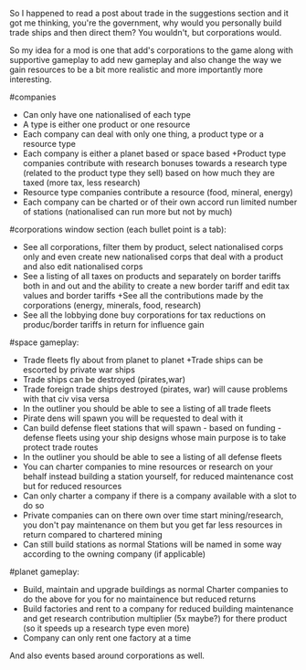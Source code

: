 So I happened to read a post about trade in the suggestions section and it got me thinking, you're the government, why would you personally build trade ships and then direct them? You wouldn't, but corporations would.

So my idea for a mod is one that add's corporations to the game along with supportive gameplay to add new gameplay and also change the way we gain resources to be a bit more realistic and more importantly more interesting.

#companies

+ Can only have one nationalised of each type
+ A type is either one product or one resource
+ Each company can deal with only one thing, a product type or a resource type
+ Each company is either a planet based or space based
+Product type companies contribute with research bonuses towards a research  type (related to the product type they sell) based on how much they are taxed (more tax, less research)
+ Resource type companies contribute a resource  (food, mineral, energy)
+ Each company can be charted or of their own accord run limited number of stations (nationalised can run more but not by much)

#corporations window section (each bullet point is a tab):
+ See all corporations, filter them by product, select nationalised corps only and even create new nationalised corps that deal with a product and also edit nationalised corps
+ See a listing of all taxes on products and separately on border tariffs both in and out and the ability to create a new border tariff and edit tax values and border tariffs
+See all the contributions made by the corporations (energy, minerals, food, research)
+ See all the lobbying done buy corporations for tax reductions on produc/border tariffs in return for influence gain

#space gameplay:
+ Trade fleets fly about from planet to planet
+Trade ships can be escorted by private war ships
+ Trade ships can be destroyed (pirates,war)
+ Trade foreign trade ships destroyed (pirates, war) will cause problems with that civ visa versa
+ In the outliner you should be able to see a listing of all trade fleets
+ Pirate dens will spawn you will be requested to deal with it
+ Can build defense fleet stations that will spawn - based on funding - defense fleets using your ship designs whose main purpose is to take protect trade routes
+ In the outliner you should be able to see a listing of all defense fleets
+ You can charter companies to mine resources or research on your behalf instead building a station yourself, for reduced maintenance cost but for reduced resources
+ Can only charter a company if there is a company available with a slot to do so
+ Private companies can on there own over time start mining/research, you don't pay maintenance on them but you get far less resources in return compared to chartered mining
+ Can still build stations as normal
Stations will be named in some way according to the owning company (if applicable)

#planet gameplay:
+ Build, maintain and upgrade buildings as normal
Charter companies to do the above for you for no maintainence but reduced returns
+ Build factories and rent to a company for reduced building maintenance and get research contribution multiplier (5x maybe?) for there product (so it speeds up a research type even more)
+ Company can only rent one factory at a time

And also events based around corporations as well.